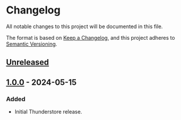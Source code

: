# Changelog

All notable changes to this project will be documented in this file.

The format is based on [Keep a Changelog](https://keepachangelog.com/en/1.1.0/),
and this project adheres to [Semantic Versioning](https://semver.org/spec/v2.0.0.html).

## [Unreleased]

## [1.0.0] - 2024-05-15

### Added

- Initial Thunderstore release.

[unreleased]: https://github.com/SGG-Modding/SeerSuite/compare/1.0.0...HEAD
[1.0.0]: https://github.com/SGG-Modding/SeerSuite/compare/78b7f8e4b37e9c9f38dece6bc06c8a6858e30aa5...1.0.0
